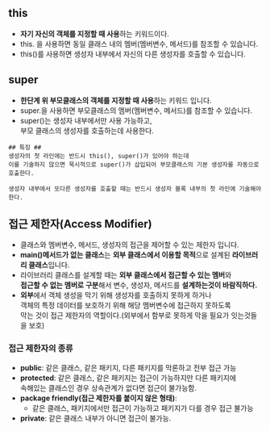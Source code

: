 ## this
- **자기 자신의 객체를 지정할 때 사용**하는 키워드이다.
- this. 을 사용하면 동일 클래스 내의 멤버(멤버변수, 메서드)를 참조할 수 있습니다.
- this()를 사용하면 생성자 내부에서 자신의 다른 생성자를 호출할 수 있습니다.

## super
- **한단계 위 부모클래스의 객체를 지정할 때 사용**하는 키워드 입니다.
- super.을 사용하면 부모클래스의 멤버(멤버변수, 메서드)를 참조할 수 있습니다.
- super()는 생성자 내부에서만 사용 가능하고,   
부모 클래스의 생성자를 호출하는데 사용한다.
```
## 특징 ##
생성자의 첫 라인에는 반드시 this(), super()가 있어야 하는데    
이를 기술하지 않으면 묵시적으로 super()가 삽입되어 부모클래스의 기본 생성자를 자동으로 호출한다.

생성자 내부에서 또다른 생성자를 호출할 때는 반드시 생성자 블록 내부의 첫 라인에 기술해야 한다.
```

## 접근 제한자(Access Modifier)
- 클래스와 멤버변수, 메서드, 생성자의 접근을 제어할 수 있는 제한자 입니다.
- **main()메서드가 없는 클래스**는 **외부 클래스에서 이용할 목적**으로 설계된 **라이브러리 클래스**입니다.
- 라이브러리 클래스를 설계할 때는 **외부 클래스에서 접근할 수 있는 멤버**와   
**접근할 수 없는 멤버로 구분**해서 변수, 생성자, 메서드를 **설계하는것이 바람직하다.**
- **외부**에서 객체 생성을 막기 위해 생성자를 호출하지 못하게 하거나   
객체의 특정 데이터를 보호하기 위해 해당 멤버변수에 접근하지 못하도록    
막는 것이 접근 제한자의 역할이다.(외부에서 함부로 못하게 막을 필요가 잇는것들을 보호)
### 접근 제한자의 종류
- **public**: 같은 클래스, 같은 패키지, 다른 패키지를 막론하고 전부 접근 가능
- **protected**: 같은 클래스, 같은 패키지는 접근이 가능하지만 다른 패키지에    
속해있는 클래스인 경우 상속관계가 없다면 접근이 불가능함.
- **package friendly(접근 제한자를 붙이지 않은 형태)**:    
  - 같은 클래스, 패키지에서만 접근이 가능하고 패키지가 다를 경우 접근 불가능
- **private**: 같은 클래스 내부가 아니면 접근이 불가능.
